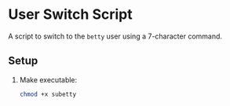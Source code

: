 # User Switch Script
A script to switch to the `betty` user using a 7-character command.

## Setup
1. Make executable:
   ```bash
   chmod +x subetty
